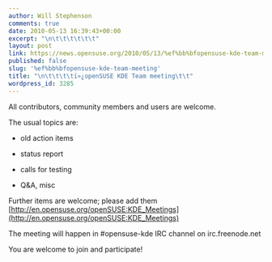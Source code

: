 ```yaml
---
author: Will Stephenson
comments: true
date: 2010-05-13 16:39:43+00:00
excerpt: "\n\t\t\t\t\t\t"
layout: post
link: https://news.opensuse.org/2010/05/13/%ef%bb%bfopensuse-kde-team-meeting/
published: false
slug: '%ef%bb%bfopensuse-kde-team-meeting'
title: "\n\t\t\t\tï»¿openSUSE KDE Team meeting\t\t"
wordpress_id: 3285
---
```

All contributors, community members and users are welcome.

The usual topics are:


* old action items




* status report




* calls for testing




* Q&A, misc




Further items are welcome; please add them [http://en.opensuse.org/openSUSE:KDE_Meetings](http://en.opensuse.org/openSUSE:KDE_Meetings)




The meeting will happen in #opensuse-kde IRC channel on irc.freenode.net




You are welcome to join and participate!

		

